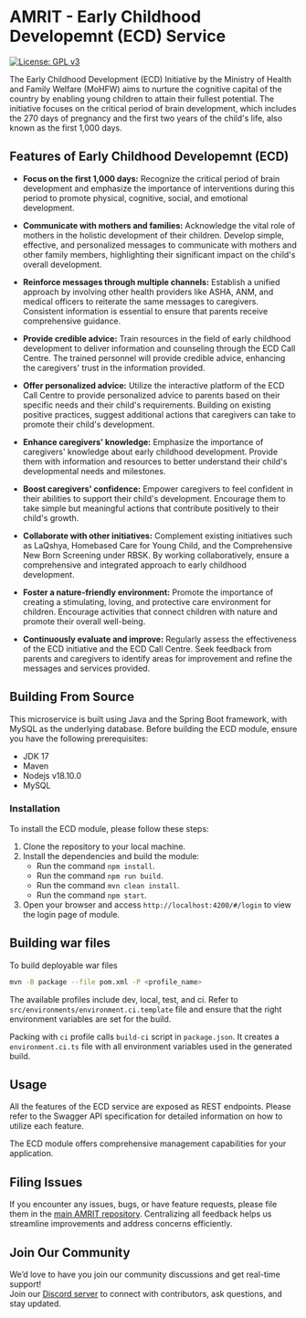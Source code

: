 # AMRIT - Early Childhood Developemnt (ECD) Service

[![License: GPL v3](https://img.shields.io/badge/License-GPLv3-blue.svg)](https://www.gnu.org/licenses/gpl-3.0)

The Early Childhood Development (ECD) Initiative by the Ministry of Health and Family Welfare (MoHFW) aims to nurture the cognitive capital of the country by enabling young children to attain their fullest potential. The initiative focuses on the critical period of brain development, which includes the 270 days of pregnancy and the first two years of the child's life, also known as the first 1,000 days.

## Features of Early Childhood Developemnt (ECD)

- **Focus on the first 1,000 days:** Recognize the critical period of brain development and emphasize the importance of interventions during this period to promote physical, cognitive, social, and emotional development.

- **Communicate with mothers and families:** Acknowledge the vital role of mothers in the holistic development of their children. Develop simple, effective, and personalized messages to communicate with mothers and other family members, highlighting their significant impact on the child's overall development.

- **Reinforce messages through multiple channels:** Establish a unified approach by involving other health providers like ASHA, ANM, and medical officers to reiterate the same messages to caregivers. Consistent information is essential to ensure that parents receive comprehensive guidance.

- **Provide credible advice:** Train resources in the field of early childhood development to deliver information and counseling through the ECD Call Centre. The trained personnel will provide credible advice, enhancing the caregivers' trust in the information provided.

- **Offer personalized advice:** Utilize the interactive platform of the ECD Call Centre to provide personalized advice to parents based on their specific needs and their child's requirements. Building on existing positive practices, suggest additional actions that caregivers can take to promote their child's development.

- **Enhance caregivers' knowledge:** Emphasize the importance of caregivers' knowledge about early childhood development. Provide them with information and resources to better understand their child's developmental needs and milestones.

- **Boost caregivers' confidence:** Empower caregivers to feel confident in their abilities to support their child's development. Encourage them to take simple but meaningful actions that contribute positively to their child's growth.

- **Collaborate with other initiatives:** Complement existing initiatives such as LaQshya, Homebased Care for Young Child, and the Comprehensive New Born Screening under RBSK. By working collaboratively, ensure a comprehensive and integrated approach to early childhood development.

- **Foster a nature-friendly environment:** Promote the importance of creating a stimulating, loving, and protective care environment for children. Encourage activities that connect children with nature and promote their overall well-being.

- **Continuously evaluate and improve:** Regularly assess the effectiveness of the ECD initiative and the ECD Call Centre. Seek feedback from parents and caregivers to identify areas for improvement and refine the messages and services provided.

## Building From Source

This microservice is built using Java and the Spring Boot framework, with MySQL as the underlying database. Before building the ECD module, ensure you have the following prerequisites:

- JDK 17
- Maven
- Nodejs v18.10.0
- MySQL

### Installation

To install the ECD module, please follow these steps:

1. Clone the repository to your local machine.
2. Install the dependencies and build the module:
   - Run the command `npm install`.
   - Run the command `npm run build`.
   - Run the command `mvn clean install`.
   - Run the command `npm start`.
3. Open your browser and access `http://localhost:4200/#/login` to view the login page of module.

## Building war files

To build deployable war files

```bash
mvn -B package --file pom.xml -P <profile_name>
```

The available profiles include dev, local, test, and ci.
Refer to `src/environments/environment.ci.template` file and ensure that the right environment variables are set for the build.

Packing with `ci` profile calls `build-ci` script in `package.json`.
It creates a `environment.ci.ts` file with all environment variables used in the generated build.

## Usage

All the features of the ECD service are exposed as REST endpoints. Please refer to the Swagger API specification for detailed information on how to utilize each feature.

The ECD module offers comprehensive management capabilities for your application.

## Filing Issues

If you encounter any issues, bugs, or have feature requests, please file them in the [main AMRIT repository](https://github.com/PSMRI/AMRIT/issues). Centralizing all feedback helps us streamline improvements and address concerns efficiently.  

## Join Our Community

We’d love to have you join our community discussions and get real-time support!  
Join our [Discord server](https://discord.gg/FVQWsf5ENS) to connect with contributors, ask questions, and stay updated.  

<!-- # ECDUi

This project was generated with [Angular CLI](https://github.com/angular/angular-cli) version 14.2.0.

## Development server

Run `ng serve` for a dev server. Navigate to `http://localhost:4200/`. The application will automatically reload if you change any of the source files.

## Code scaffolding

Run `ng generate component component-name` to generate a new component. You can also use `ng generate directive|pipe|service|class|guard|interface|enum|module`.

## Build

Run `ng build` to build the project. The build artifacts will be stored in the `dist/` directory.

## Running unit tests

Run `ng test` to execute the unit tests via [Karma](https://karma-runner.github.io).

## Running end-to-end tests

Run `ng e2e` to execute the end-to-end tests via a platform of your choice. To use this command, you need to first add a package that implements end-to-end testing capabilities.

## Further help

To get more help on the Angular CLI use `ng help` or go check out the [Angular CLI Overview and Command Reference](https://angular.io/cli) page.
-->
